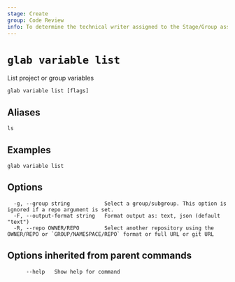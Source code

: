 ```yaml
---
stage: Create
group: Code Review
info: To determine the technical writer assigned to the Stage/Group associated with this page, see https://about.gitlab.com/handbook/product/ux/technical-writing/#assignments
---
```


<!--
This documentation is auto generated by a script.
Please do not edit this file directly. Run `make gen-docs` instead.
-->

# `glab variable list`

List project or group variables

```plaintext
glab variable list [flags]
```

## Aliases

```plaintext
ls
```

## Examples

```plaintext
glab variable list

```

## Options

```plaintext
  -g, --group string           Select a group/subgroup. This option is ignored if a repo argument is set.
  -F, --output-format string   Format output as: text, json (default "text")
  -R, --repo OWNER/REPO        Select another repository using the OWNER/REPO or `GROUP/NAMESPACE/REPO` format or full URL or git URL
```

## Options inherited from parent commands

```plaintext
      --help   Show help for command
```
